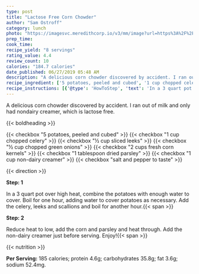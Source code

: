 ```yaml
---
type: post
title: "Lactose Free Corn Chowder"
author: "Sam Ostroff"
category: lunch
photo: "https://imagesvc.meredithcorp.io/v3/mm/image?url=https%3A%2F%2Fimages.media-allrecipes.com%2Fuserphotos%2F4516586.jpg"
prep_time: 
cook_time: 
recipe_yield: "8 servings"
rating_value: 4.4
review_count: 10
calories: "184.7 calories"
date_published: 06/27/2019 05:48 AM
description: "A delicious corn chowder discovered by accident. I ran out of milk and only had nondairy creamer, which is lactose free."
recipe_ingredient: ['5 potatoes, peeled and cubed', '1 cup chopped celery', '½ cup sliced leeks', '½ cup chopped green onions', '2 cups fresh corn kernels', '1 tablespoon dried parsley', '1 cup non-dairy creamer', 'salt and pepper to taste']
recipe_instructions: [{'@type': 'HowToStep', 'text': 'In a 3 quart pot over high heat, combine the potatoes with enough water to cover. Boil for one hour, adding water to cover potatoes as necessary. Add the celery, leeks and scallions and boil for another hour.\n'}, {'@type': 'HowToStep', 'text': 'Reduce heat to low, add the corn and parsley and heat through. Add the non-dairy creamer just before serving. Enjoy!\n'}]
---
```


A delicious corn chowder discovered by accident. I ran out of milk and only had nondairy creamer, which is lactose free. 

{{< boldheading >}}

{{< checkbox "5  potatoes, peeled and cubed" >}}
{{< checkbox "1 cup chopped celery" >}}
{{< checkbox "½ cup sliced leeks" >}}
{{< checkbox "½ cup chopped green onions" >}}
{{< checkbox "2 cups fresh corn kernels" >}}
{{< checkbox "1 tablespoon dried parsley" >}}
{{< checkbox "1 cup non-dairy creamer" >}}
{{< checkbox "salt and pepper to taste" >}}


{{< direction >}}

**Step: 1**

In a 3 quart pot over high heat, combine the potatoes with enough water to cover. Boil for one hour, adding water to cover potatoes as necessary. Add the celery, leeks and scallions and boil for another hour.{{< span >}}

**Step: 2**

Reduce heat to low, add the corn and parsley and heat through. Add the non-dairy creamer just before serving. Enjoy!{{< span >}}

{{< nutrition >}}

**Per Serving:** 185 calories; protein 4.6g; carbohydrates 35.8g; fat 3.6g; sodium 52.4mg.